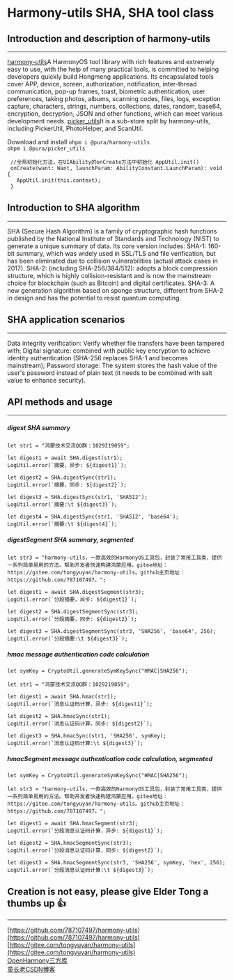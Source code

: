 # Harmony-utils SHA, SHA tool class

## Introduction and description of harmony-utils

------
[harmony-utils](https://ohpm.openharmony.cn/#/cn/detail/@pura%2Fharmony-utils)A HarmonyOS tool library with rich features and extremely easy to use, with the help of many practical tools, is committed to helping developers quickly build Hongmeng applications. Its encapsulated tools cover APP, device, screen, authorization, notification, inter-thread communication, pop-up frames, toast, biometric authentication, user preferences, taking photos, albums, scanning codes, files, logs, exception capture, characters, strings, numbers, collections, dates, random, base64, encryption, decryption, JSON and other functions, which can meet various development needs.
[picker_utils](https://ohpm.openharmony.cn/#/cn/detail/@pura%2Fpicker_utils)It is a sub-store split by harmony-utils, including PickerUtil, PhotoHelper, and ScanUtil.

Download and install
`ohpm i @pura/harmony-utils`  
`ohpm i @pura/picker_utils`

 ```
  //全局初始化方法，在UIAbility的onCreate方法中初始化 AppUtil.init()
  onCreate(want: Want, launchParam: AbilityConstant.LaunchParam): void {
    AppUtil.init(this.context);
  }
 ```


## Introduction to SHA algorithm

------
SHA (Secure Hash Algorithm) is a family of cryptographic hash functions published by the National Institute of Standards and Technology (NIST) to generate a unique summary of data.
Its core version includes:
SHA-1: 160-bit summary, which was widely used in SSL/TLS and file verification, but has been eliminated due to collision vulnerabilities (actual attack cases in 2017).
SHA-2: (including SHA-256/384/512): adopts a block compression structure, which is highly collision-resistant and is now the mainstream choice for blockchain (such as Bitcoin) and digital certificates.
SHA-3: A new generation algorithm based on sponge structure, different from SHA-2 in design and has the potential to resist quantum computing.

## SHA application scenarios

------
Data integrity verification: Verify whether file transfers have been tampered with;
Digital signature: combined with public key encryption to achieve identity authentication (SHA-256 replaces SHA-1 and becomes mainstream);
Password storage: The system stores the hash value of the user's password instead of plain text (it needs to be combined with salt value to enhance security).


## API methods and usage

------

##### digest SHA summary

```
let str1 = "鸿蒙技术交流QQ群：1029219059";

let digest1 = await SHA.digest(str1);
LogUtil.error(`摘要，异步: ${digest1}`);

let digest2 = SHA.digestSync(str1);
LogUtil.error(`摘要，同步: ${digest2}`);

let digest3 = SHA.digestSync(str1, 'SHA512');
LogUtil.error(`摘要:\t ${digest3}`);

let digest4 = SHA.digestSync(str1, 'SHA512', 'base64');
LogUtil.error(`摘要:\t ${digest4}`);
```

##### digestSegment SHA summary, segmented

```
let str3 = "harmony-utils，一款高效的HarmonyOS工具包，封装了常用工具类，提供一系列简单易用的方法。帮助开发者快速构建鸿蒙应用。gitee地址：https://gitee.com/tongyuyan/harmony-utils。github主页地址：https://github.com/787107497。";

let digest1 = await SHA.digestSegment(str3);
LogUtil.error(`分段摘要，异步: ${digest1}`);

let digest2 = SHA.digestSegmentSync(str3);
LogUtil.error(`分段摘要，同步: ${digest2}`);

let digest3 = SHA.digestSegmentSync(str3, 'SHA256', 'base64', 256);
LogUtil.error(`分段摘要:\t ${digest3}`);
```

##### hmac message authentication code calculation

```
let symKey = CryptoUtil.generateSymKeySync("HMAC|SHA256");

let str1 = "鸿蒙技术交流QQ群：1029219059";

let digest1 = await SHA.hmac(str1);
LogUtil.error(`消息认证码计算，异步: ${digest1}`);

let digest2 = SHA.hmacSync(str1);
LogUtil.error(`消息认证码计算，同步: ${digest2}`);

let digest3 = SHA.hmacSync(str1, 'SHA256', symKey);
LogUtil.error(`消息认证码计算:\t ${digest3}`);
```

##### hmacSegment message authentication code calculation, segmented

```
let symKey = CryptoUtil.generateSymKeySync("HMAC|SHA256");

let str3 = "harmony-utils，一款高效的HarmonyOS工具包，封装了常用工具类，提供一系列简单易用的方法。帮助开发者快速构建鸿蒙应用。gitee地址：https://gitee.com/tongyuyan/harmony-utils。github主页地址：https://github.com/787107497。";

let digest1 = await SHA.hmacSegment(str3);
LogUtil.error(`分段消息认证码计算，异步: ${digest1}`);

let digest2 = SHA.hmacSegmentSync(str3);
LogUtil.error(`分段消息认证码计算，同步: ${digest2}`);

let digest3 = SHA.hmacSegmentSync(str3, 'SHA256', symKey, 'hex', 256);
LogUtil.error(`分段消息认证码计算:\t ${digest3}`);
```

## Creation is not easy, please give Elder Tong a thumbs up 👍

------
[https://github.com/787107497/harmony-utils](https://github.com/787107497/harmony-utils)   
[https://gitee.com/tongyuyan/harmony-utils](https://gitee.com/tongyuyan/harmony-utils)   
[OpenHarmony三方库](https://ohpm.openharmony.cn/#/cn/detail/@pura%2Fharmony-utils)   
[童长老CSDN博客](https://blog.csdn.net/qq_32922545)   
   

